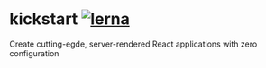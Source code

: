 # kickstart [![lerna](https://img.shields.io/badge/maintained%20with-lerna-cc00ff.svg)](https://lernajs.io/)
Create cutting-egde, server-rendered React applications with zero configuration
